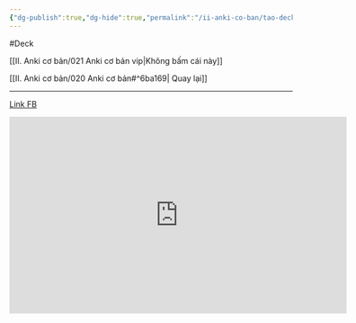 ```yaml
---
{"dg-publish":true,"dg-hide":true,"permalink":"/ii-anki-co-ban/tao-deck-may-tinh/","hide":true,"dgPassFrontmatter":true}
---
```


#Deck

[[II. Anki cơ bản/021 Anki cơ bản vip\|Không bấm cái này]]

[[II. Anki cơ bản/020 Anki cơ bản#^6ba169\| Quay lại]]
____

[Link FB](https://www.facebook.com/100006970567626/videos/269699682445236/)

<iframe width="600" height="350" src="https://www.youtube.com/embed/w1nncWHOmFU" title="Tạo deck" frameborder="0" allow="accelerometer; autoplay; clipboard-write; encrypted-media; gyroscope; picture-in-picture; web-share" allowfullscreen></iframe>